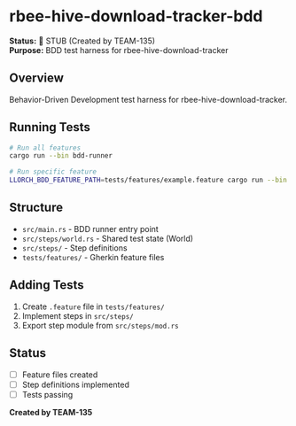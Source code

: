 # rbee-hive-download-tracker-bdd

**Status:** 🚧 STUB (Created by TEAM-135)  
**Purpose:** BDD test harness for rbee-hive-download-tracker

## Overview

Behavior-Driven Development test harness for rbee-hive-download-tracker.

## Running Tests

```bash
# Run all features
cargo run --bin bdd-runner

# Run specific feature
LLORCH_BDD_FEATURE_PATH=tests/features/example.feature cargo run --bin bdd-runner
```

## Structure

- `src/main.rs` - BDD runner entry point
- `src/steps/world.rs` - Shared test state (World)
- `src/steps/` - Step definitions
- `tests/features/` - Gherkin feature files

## Adding Tests

1. Create `.feature` file in `tests/features/`
2. Implement steps in `src/steps/`
3. Export step module from `src/steps/mod.rs`

## Status

- [ ] Feature files created
- [ ] Step definitions implemented
- [ ] Tests passing

**Created by TEAM-135**

